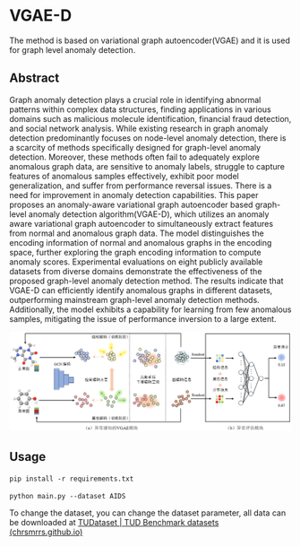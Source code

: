 # VGAE-D

The method is based on variational graph autoencoder(VGAE) and it is used for graph level anomaly detection.

## Abstract

Graph anomaly detection plays a crucial role in identifying abnormal patterns within complex data structures, finding applications in various domains such as malicious molecule identification, financial fraud detection, and social network analysis. While existing research in graph anomaly detection predominantly focuses on node-level anomaly detection, there is a scarcity of methods specifically designed for graph-level anomaly detection. Moreover, these methods often fail to adequately explore anomalous graph data, are sensitive to anomaly labels, struggle to capture features of anomalous samples effectively, exhibit poor model generalization, and suffer from performance reversal issues. There is a need for improvement in anomaly detection capabilities. This paper proposes an anomaly-aware variational graph autoencoder based graph-level anomaly detection algorithm(VGAE-D), which utilizes an anomaly aware variational graph autoencoder to simultaneously extract features from normal and anomalous graph data. The model distinguishes the encoding information of normal and anomalous graphs in the encoding space, further exploring the graph encoding information to compute anomaly scores. Experimental evaluations on eight publicly available datasets from diverse domains demonstrate the effectiveness of the proposed graph-level anomaly detection method. The results indicate that VGAE-D can efficiently identify anomalous graphs in different datasets, outperforming mainstream graph-level anomaly detection methods. Additionally, the model exhibits a capability for learning from few anomalous samples, mitigating the issue of performance inversion to a large extent.

![framework](images/framework.png)

## Usage

`pip install -r requirements.txt  `

`python main.py --dataset AIDS`

To change the dataset, you can change the dataset parameter, all data can be downloaded at [TUDataset | TUD Benchmark datasets (chrsmrrs.github.io)](https://chrsmrrs.github.io/datasets/)
